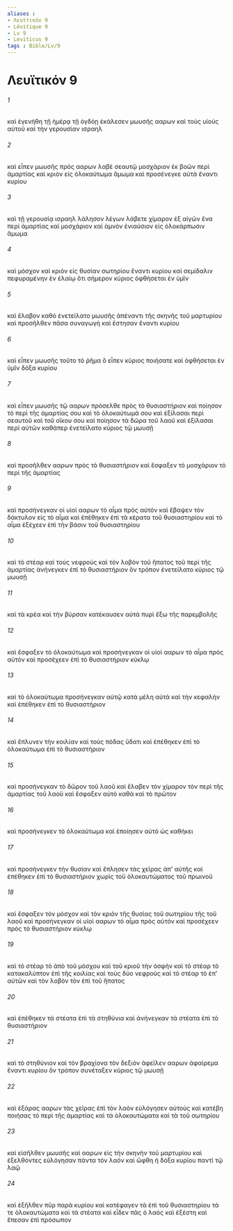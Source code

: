 ```yaml
---
aliases : 
- Λευϊτικόν 9
- Lévitique 9
- Lv 9
- Leviticus 9
tags : Bible/Lv/9
---
```


# Λευϊτικόν 9

###### 1
καὶ ἐγενήθη τῇ ἡμέρᾳ τῇ ὀγδόῃ ἐκάλεσεν μωυσῆς ααρων καὶ τοὺς υἱοὺς αὐτοῦ καὶ τὴν γερουσίαν ισραηλ
###### 2
καὶ εἶπεν μωυσῆς πρὸς ααρων λαβὲ σεαυτῷ μοσχάριον ἐκ βοῶν περὶ ἁμαρτίας καὶ κριὸν εἰς ὁλοκαύτωμα ἄμωμα καὶ προσένεγκε αὐτὰ ἔναντι κυρίου
###### 3
καὶ τῇ γερουσίᾳ ισραηλ λάλησον λέγων λάβετε χίμαρον ἐξ αἰγῶν ἕνα περὶ ἁμαρτίας καὶ μοσχάριον καὶ ἀμνὸν ἐνιαύσιον εἰς ὁλοκάρπωσιν ἄμωμα
###### 4
καὶ μόσχον καὶ κριὸν εἰς θυσίαν σωτηρίου ἔναντι κυρίου καὶ σεμίδαλιν πεφυραμένην ἐν ἐλαίῳ ὅτι σήμερον κύριος ὀφθήσεται ἐν ὑμῖν
###### 5
καὶ ἔλαβον καθὸ ἐνετείλατο μωυσῆς ἀπέναντι τῆς σκηνῆς τοῦ μαρτυρίου καὶ προσῆλθεν πᾶσα συναγωγὴ καὶ ἔστησαν ἔναντι κυρίου
###### 6
καὶ εἶπεν μωυσῆς τοῦτο τὸ ῥῆμα ὃ εἶπεν κύριος ποιήσατε καὶ ὀφθήσεται ἐν ὑμῖν δόξα κυρίου
###### 7
καὶ εἶπεν μωυσῆς τῷ ααρων πρόσελθε πρὸς τὸ θυσιαστήριον καὶ ποίησον τὸ περὶ τῆς ἁμαρτίας σου καὶ τὸ ὁλοκαύτωμά σου καὶ ἐξίλασαι περὶ σεαυτοῦ καὶ τοῦ οἴκου σου καὶ ποίησον τὰ δῶρα τοῦ λαοῦ καὶ ἐξίλασαι περὶ αὐτῶν καθάπερ ἐνετείλατο κύριος τῷ μωυσῇ
###### 8
καὶ προσῆλθεν ααρων πρὸς τὸ θυσιαστήριον καὶ ἔσφαξεν τὸ μοσχάριον τὸ περὶ τῆς ἁμαρτίας
###### 9
καὶ προσήνεγκαν οἱ υἱοὶ ααρων τὸ αἷμα πρὸς αὐτόν καὶ ἔβαψεν τὸν δάκτυλον εἰς τὸ αἷμα καὶ ἐπέθηκεν ἐπὶ τὰ κέρατα τοῦ θυσιαστηρίου καὶ τὸ αἷμα ἐξέχεεν ἐπὶ τὴν βάσιν τοῦ θυσιαστηρίου
###### 10
καὶ τὸ στέαρ καὶ τοὺς νεφροὺς καὶ τὸν λοβὸν τοῦ ἥπατος τοῦ περὶ τῆς ἁμαρτίας ἀνήνεγκεν ἐπὶ τὸ θυσιαστήριον ὃν τρόπον ἐνετείλατο κύριος τῷ μωυσῇ
###### 11
καὶ τὰ κρέα καὶ τὴν βύρσαν κατέκαυσεν αὐτὰ πυρὶ ἔξω τῆς παρεμβολῆς
###### 12
καὶ ἔσφαξεν τὸ ὁλοκαύτωμα καὶ προσήνεγκαν οἱ υἱοὶ ααρων τὸ αἷμα πρὸς αὐτόν καὶ προσέχεεν ἐπὶ τὸ θυσιαστήριον κύκλῳ
###### 13
καὶ τὸ ὁλοκαύτωμα προσήνεγκαν αὐτῷ κατὰ μέλη αὐτὰ καὶ τὴν κεφαλήν καὶ ἐπέθηκεν ἐπὶ τὸ θυσιαστήριον
###### 14
καὶ ἔπλυνεν τὴν κοιλίαν καὶ τοὺς πόδας ὕδατι καὶ ἐπέθηκεν ἐπὶ τὸ ὁλοκαύτωμα ἐπὶ τὸ θυσιαστήριον
###### 15
καὶ προσήνεγκαν τὸ δῶρον τοῦ λαοῦ καὶ ἔλαβεν τὸν χίμαρον τὸν περὶ τῆς ἁμαρτίας τοῦ λαοῦ καὶ ἔσφαξεν αὐτὸ καθὰ καὶ τὸ πρῶτον
###### 16
καὶ προσήνεγκεν τὸ ὁλοκαύτωμα καὶ ἐποίησεν αὐτό ὡς καθήκει
###### 17
καὶ προσήνεγκεν τὴν θυσίαν καὶ ἔπλησεν τὰς χεῖρας ἀπ' αὐτῆς καὶ ἐπέθηκεν ἐπὶ τὸ θυσιαστήριον χωρὶς τοῦ ὁλοκαυτώματος τοῦ πρωινοῦ
###### 18
καὶ ἔσφαξεν τὸν μόσχον καὶ τὸν κριὸν τῆς θυσίας τοῦ σωτηρίου τῆς τοῦ λαοῦ καὶ προσήνεγκαν οἱ υἱοὶ ααρων τὸ αἷμα πρὸς αὐτόν καὶ προσέχεεν πρὸς τὸ θυσιαστήριον κύκλῳ
###### 19
καὶ τὸ στέαρ τὸ ἀπὸ τοῦ μόσχου καὶ τοῦ κριοῦ τὴν ὀσφὴν καὶ τὸ στέαρ τὸ κατακαλύπτον ἐπὶ τῆς κοιλίας καὶ τοὺς δύο νεφροὺς καὶ τὸ στέαρ τὸ ἐπ' αὐτῶν καὶ τὸν λοβὸν τὸν ἐπὶ τοῦ ἥπατος
###### 20
καὶ ἐπέθηκεν τὰ στέατα ἐπὶ τὰ στηθύνια καὶ ἀνήνεγκαν τὰ στέατα ἐπὶ τὸ θυσιαστήριον
###### 21
καὶ τὸ στηθύνιον καὶ τὸν βραχίονα τὸν δεξιὸν ἀφεῖλεν ααρων ἀφαίρεμα ἔναντι κυρίου ὃν τρόπον συνέταξεν κύριος τῷ μωυσῇ
###### 22
καὶ ἐξάρας ααρων τὰς χεῖρας ἐπὶ τὸν λαὸν εὐλόγησεν αὐτούς καὶ κατέβη ποιήσας τὸ περὶ τῆς ἁμαρτίας καὶ τὰ ὁλοκαυτώματα καὶ τὰ τοῦ σωτηρίου
###### 23
καὶ εἰσῆλθεν μωυσῆς καὶ ααρων εἰς τὴν σκηνὴν τοῦ μαρτυρίου καὶ ἐξελθόντες εὐλόγησαν πάντα τὸν λαόν καὶ ὤφθη ἡ δόξα κυρίου παντὶ τῷ λαῷ
###### 24
καὶ ἐξῆλθεν πῦρ παρὰ κυρίου καὶ κατέφαγεν τὰ ἐπὶ τοῦ θυσιαστηρίου τά τε ὁλοκαυτώματα καὶ τὰ στέατα καὶ εἶδεν πᾶς ὁ λαὸς καὶ ἐξέστη καὶ ἔπεσαν ἐπὶ πρόσωπον
